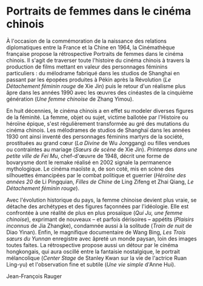 # Portraits de femmes dans le cinéma chinois

À l'occasion de la commémoration de la naissance des relations diplomatiques entre la France et la Chine en 1964, la Cinémathèque française propose la rétrospective Portraits de femmes dans le cinéma chinois. Il s'agit de traverser toute l'histoire du cinéma chinois à travers la production de films mettant en valeur des personnages féminins particuliers&nbsp;: du mélodrame fabriqué dans les studios de Shanghai en passant par les épopées produites à Pékin après la Révolution (*Le Détachement féminin rouge* de Xie Jin) puis le retour d'un réalisme plus âpre dans les années 1990 avec les œuvres des cinéastes de la cinquième génération (*Une femme chinoise* de Zhang Yimou). 

En huit décennies, le cinéma chinois a en effet su modeler diverses figures de la féminité. La femme, objet ou sujet, victime ballotée par l'Histoire ou héroïne épique, s'est régulièrement transformée au gré des mutations du cinéma chinois. Les mélodrames de studios de Shanghaï dans les années 1930 ont ainsi inventé des personnages féminins martyrs de la société, prostituées au grand cœur (*La Divine* de Wu Jonggang) ou filles vendues ou contraintes au mariage (*Sœurs de scène* de Xie Jin). *Printemps dans une petite ville de Fei Mu*, chef-d'œuvre de 1948, décrit une forme de bovarysme dont le remake réalisé en 2002 signale la permanence mythologique. Le cinéma maoïste a, de son coté, mis en scène des silhouettes émancipées par le combat politique et guerrier (*Héroïne des années 20* de Li Pingquian, *Filles de Chine* de Ling Zifeng et Zhai Qiang, *Le Détachement féminin rouge*). 

Avec l'évolution historique du pays, la femme chinoise devient plus vraie, se détache des archétypes et des figures façonnées par l'idéologie. Elle est confrontée à une réalité de plus en plus prosaïque (*Qui Ju, une femme chinoise*), exprimant de nouveaux&nbsp;–&nbsp;et parfois dérisoires&nbsp;–&nbsp;appétits (*Plaisirs inconnus* de Jia Zhangke), condamnée aussi à la solitude (*Train de nuit* de Diao Yinan). Enfin, le magnifique documentaire de Wang Bing, *Les Trois sœurs du Yunnan* enregistre avec âpreté un monde paysan, loin des images toutes faites. La rétrospective propose aussi un détour par le cinéma hongkongais, qui aura oscillé entre la fantaisie nostalgique, le portrait mélancolique (*Center Stage* de Stanley Kwan sur la vie de l'actrice Ruan Ling-yu) et l'observation fine et subtile (*Une vie simple* d'Anne Hui).

Jean-François Rauger